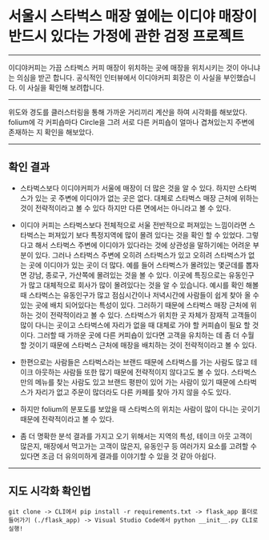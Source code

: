 # 서울시 스타벅스 매장 옆에는 이디야 매장이 반드시 있다는 가정에 관한 검정 프로젝트

---

이디야커피는 가끔 스타벅스 커피 매장이 위치하는 곳에 매장을 위치시키는 것이 아니냐는 의심을 받곤 합니다.
공식적인 인터뷰에서 이디야커피 회장은 이 사실을 부인했습니다.
이 사실을 확인해 보려합니다.

---

위도와 경도를 클러스터링을 통해 가까운 거리끼리 계산을 하여 시각화를 해보았다. 
folium에 각 커피숍마다 Circle을 그려 서로 다른 커피숍이 얼마나 겹쳐있는지 주변에 존재하는 지 확인을 해보았다.

---

## **확인 결과**
- 스타벅스보다 이디야커피가 서울에 매장이 더 많은 것을 알 수 있다. 하지만 스타벅스가 있는 곳 주변에 이디야가 없는 곳은 없다.
대체로 스타벅스 매장 근처에 위하는 것이 전략적이라고 볼 수 있다 하지만 다른 면에서는 아니라고 볼 수 있다.

- 이디야 커피는 스타벅스보다 전체적으로 서울 전반적으로 퍼져있는 느낌이라면 스타벅스는 퍼져있기 보다 특정지역에 많이 몰려 있다는 것을 확인 할 수 있었다. 그렇다고 해서 스타벅스 주변에 이디야가 있다라는 것에 상관성을 말하기에는 어려운 부분이 있다. 
그러나 스타벅스 주변에 오히려 스타벅스가 있고 오히려 스타벅스가 없는 곳에 이디야가 있는 곳이 더 많다.
예를 들어 스타벅스가 몰려있는 몇군데를 뽑자면 강남, 종로구, 가산쪽에 몰려있는 것을 볼 수 있다. 이곳에 특징으로는 유동인구가 많고 대체적으로 회사가 많이 몰려있다는 것을 알 수 있습니다.
예시를 확인 해볼 때 스타벅스는 유동인구가 많고 점심시간이나 저녁시간에 사람들이 쉽게 찾아 올 수 있는 곳에 배치 되어있다는 특성이 있다. 
그러하기 때문에 스타벅스 매장 근처에 위하는 것이 전략적이라고 볼 수 있다.
스타벅스가 위치한 곳 자체가 잠재적 고객들이 많이 다니는 곳이고 스타벅스에 자리가 없을 때 대체로 가야 할 커피숍이 필요 할 것이다. 그러할 때 가까운 곳에 다른 커피숍이 있다면 고객을 유치하는 데 좀 더 수월 할 것이기 때문에 스타벅스 근처에 매장을 배치하는 것이 전략적이라고 볼 수 있다.

- 한편으로는 사람들은 스타벅스라는 브랜드 때문에 스타벅스를 가는 사람도 많고 테이크 아웃하는 사람들 또한 많기 때문에 전략적이지 않다고도 볼 수 있다. 스타벅스만의 메뉴를 찾는 사람도 있고 브랜드 평판이 있어 가는 사람이 있기 때문에 스타벅스가 자리가 없고 주문이 많더라도 다른 카페를 찾아 가지 않을 수도 있다. 

- 하지만 folium의 분포도를 보았을 때 스타벅스의 위치는 사람이 많이 다니는 곳이기 때문에 전략적이라고 볼 수 있다. 


- 좀 더 명확한 분석 결과를 가지고 오기 위해서는 지역의 특성, 테이크 아웃 고객이 많은지, 매장에서 먹고가는 고객이 많은지, 유동인구 등 여러가지 요소를 고려할 수 있다면 조금 더 유의미하게 결과를 이야기할 수 있을 것 같아 아쉽다.

--- 

## **지도 시각화 확인법**

`git clone -> CLI에서 pip install -r requirements.txt -> flask_app 폴더로 들어가기 (./flask_app) -> Visual Studio Code에서 python __init__.py CLI로 실행!`
